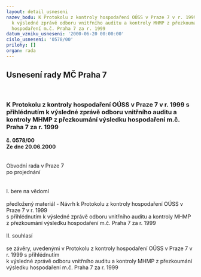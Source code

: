 ```yaml
---
layout: detail_usneseni
nazev_bodu: K Protokolu z kontroly hospodaření OÚSS v Praze 7 v r. 1999 s přihlédnutím
  k výsledné zprávě odboru vnitřního auditu a kontroly MHMP z přezkoumání výsledku
  hospodaření m.č. Praha 7 za r. 1999
datum_vzniku_usneseni: '2000-06-20 00:00:00'
cislo_usneseni: '0578/00'
prilohy: []
organ: rada
---
```

<div id="ucUsn_pList" class="usn">
	<span><h2>Usnesení rady MČ Praha 7 </h2>
<br></span><div class="standBody">
<span><h3>K Protokolu z kontroly hospodaření OÚSS v Praze 7 v r. 1999 s přihlédnutím k výsledné zprávě odboru vnitřního auditu a kontroly MHMP z přezkoumání výsledku hospodaření m.č. Praha 7 za r. 1999</h3></span><div class="center">
		<strong>č. 0578/00</strong><br>
	</div>
<div class="center">
		<strong>Ze dne 20.06.2000</strong><br><br>
	</div>     <br>Obvodní rada v Praze 7<br>po projednání<br><br><br>I.	bere na vědomí<br><br> předložený materiál - Návrh k Protokolu z kontroly hospodaření OÚSS v Praze 7 v r. 1999 <br>s přihlédnutím k výsledné zprávě odboru vnitřního auditu a kontroly MHMP z přezkoumání výsledku hospodaření m.č. Praha 7 za r. 1999<br><br>II.	souhlasí <br><br>se závěry, uvedenými v Protokolu z kontroly hospodaření OÚSS v Praze 7 v r. 1999 s přihlédnutím <br>k výsledné zprávě odboru vnitřního auditu a kontroly MHMP z přezkoumání výsledku hospodaření m.č. Praha 7 za r. 1999<br>
</div>
</div>